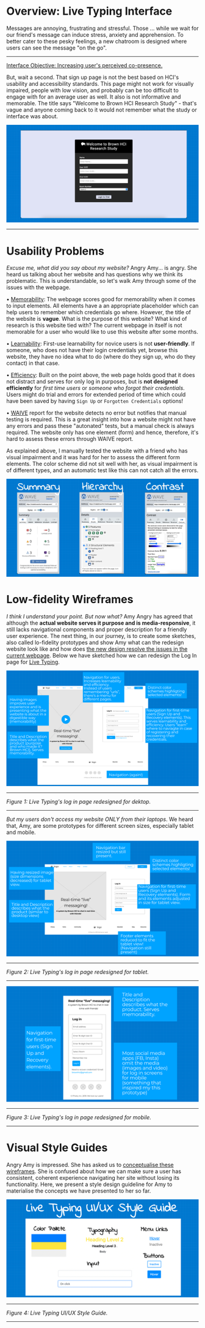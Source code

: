 # Overview: Live Typing Interface

Messages are annoying, frustrating and stressful. Those ... while we wait for our friend's message can induce stress, anxiety and apprehension. To better cater to these pesky feelings, a new chatroom is designed where users can see the message "on the go".

****

[Interface Objective: Increasing user's perceived co-presence.](http://chatatbrownhci.herokuapp.com)

But, wait a second. That sign up page is not the best based on HCI's usability and accessibility standards. This page might not work for visually impaired, people with low vision, and probably can be too difficult to engage with for an average user as well. It also is not informative and memorable. The title says "Welcome to Brown HCI Research Study" - that's vague and anyone coming back to it would not remember what the study or interface was about.

![/Screenshot for Live Typing](images//livetypingss1.jpeg)

****

# Usability Problems

_Excuse me, what did you say about my website?_ Angry Amy... is angry. She heard us talking about her website and has questions why we think its problematic. This is understandable, so let's walk Amy through some of the issues with the webpage.

• [Memorability](https://sleepypinks.github.io/redesign): The webpage scores good for memorability when it comes to input elements. All elements have a an appropriate placeholder which can help users to remember which credentials go where. However, the title of the website is **vague**. What is the purpose of this website? What kind of research is this website tied with? The current webpage in itself is not memorable for a user who would like to use this website after some months.

• [Learnability](https://sleepypinks.github.io/redesign): First-use learnability for novice users is not **user-friendly**. If someone, who does not have their login credentials yet, browse this website, they have no idea what to do (where do they sign up, who do they contact) in that case.

• [Efficiency](https://sleepypinks.github.io/redesign): Built on the point above, the web page holds good that it does not distract and serves for only log in purposes, but is **not designed efficiently** for _first time users_ or _someone who forgot their credentials_. Users might do trial and errors for extended period of time which could have been saved by having `Sign Up` or `Forgotten Credentials` options!

• [WAIVE]() report for the website detects no error but notifies that manual testing is required. This is a great insight into how a website might not have any errors and pass these "autonated" tests, but a manual check is always required. The website only has one element (form) and hence, therefore, it's hard to assess these errors through WAIVE report.

As explained above, I manually tested the website with a friend who has visual impairment and it was hard for her to assess the different form elements. The color scheme did not sit well with her, as visual impairment is of different types, and an automatic test like this can not catch all the errors. 

![/Screenshot for Waive Report](images//waive_report.jpeg)

# Low-fidelity Wireframes

_I think I understand your point. But now what?_ Amy Angry has agreed that although the **actual website serves it purpose and is media-responsive**, it still lacks navigational components and proper description for a friendly user experience. The next thing, in our journey, is to create some sketches, also called lo-fidelity prototypes and show Amy what can the redesign website look like and how does [the new design resolve the issues in the current webpage](). Below we have sketched how we can redesign the Log In page for [Live Typing](chatatbrownhci.herokuapp.com).

![desktop.jpeg](images/desktop.jpeg)

*****

*Figure 1: Live Typing's log in page redesigned for dektop.*

*****

_But my users don't access my website ONLY from their laptops_. We heard that, Amy, are some prototypes for different screen sizes, especially tablet and mobile.

![tablet.jpeg](images/tablet.jpeg)

*****

*Figure 2: Live Typing's log in page redesigned for tablet.*

*****

![mobile.jpeg](images/mobile.png)

*****

*Figure 3: Live Typing's log in page redesigned for mobile.*

*****

# Visual Style Guides

Angry Amy is impressed. She has asked us to [conceptualise these wireframes](). She is confused about how we can make sure a user has consistent, coherent experience navigating her site without losing its functionality. Here, we present a style design guideline for Amy to materialise the concepts we have presented to her so far.

![styleguide.jpeg](images/styleguide.jpeg)

*****

*Figure 4: Live Typing UI/UX Style Guide.*

*****
